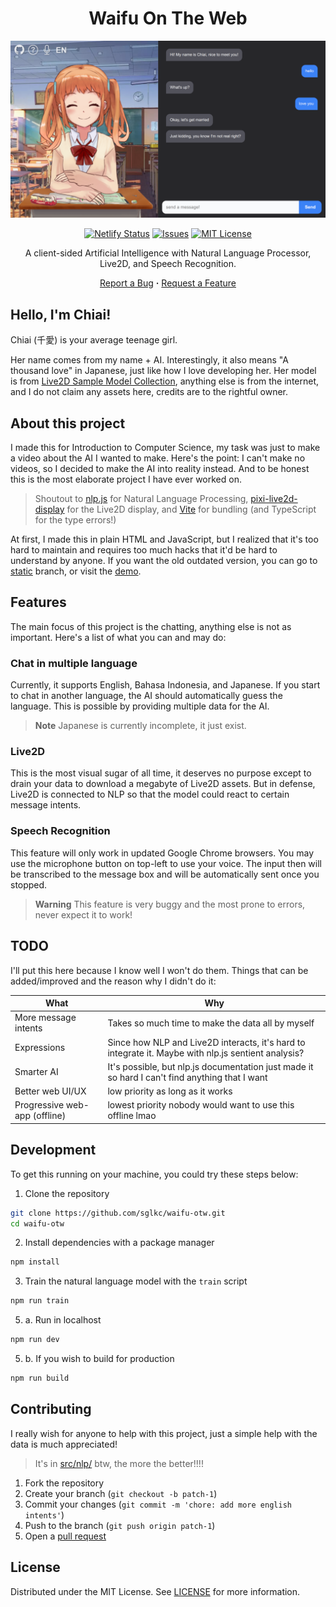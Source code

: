 <div align="center">
  <h1>Waifu On The Web</h1>
  <img src="public/assets/thumbnail.png?raw=true" alt="thumbnail">

  [![Netlify Status](https://api.netlify.com/api/v1/badges/dee7e35d-e19a-459d-8f09-dab97e2cfb00/deploy-status)](https://waifu.dakishi.me)
  [![Issues](https://img.shields.io/github/issues/sglkc/waifu-otw.svg)](https://github.com/sglkc/waifu-otw/issues)
  [![MIT License](https://img.shields.io/github/license/sglkc/waifu-otw.svg)](LICENSE)

  A client-sided Artificial Intelligence with Natural Language Processor, Live2D, and Speech Recognition.

  <a href="https://github.com/sglkc/waifu-otw/issues">Report a Bug</a>
  <strong>·</strong>
  <a href="https://github.com/sglkc/waifu-otw/issues">Request a Feature</a>
</div>

## Hello, I'm Chiai!

Chiai (千愛) is your average teenage girl.

Her name comes from my name + AI. Interestingly, it also means "A thousand love" in Japanese, just like how I love developing her.
Her model is from [Live2D Sample Model Collection](https://www.live2d.com/en/download/sample-data/), anything else is from the internet,
and I do not claim any assets here, credits are to the rightful owner.

## About this project

I made this for Introduction to Computer Science, my task was just to make a video about the AI I wanted to make.
Here's the point: I can't make no videos, so I decided to make the AI into reality instead. And to be honest this is the most elaborate project I have ever worked on.

> Shoutout to [nlp.js](https://github.com/axa-group/nlp.js/) for Natural Language Processing, [pixi-live2d-display](https://github.com/guansss/pixi-live2d-display)
> for the Live2D display, and [Vite](https://vitejs.dev/) for bundling (and TypeScript for the type errors!)

At first, I made this in plain HTML and JavaScript, but I realized that it's too hard to maintain and requires too much hacks that it'd be hard to understand by anyone.
If you want the old outdated version, you can go to [static](https://github.com/sglkc/waifu-otw/tree/static) branch, or visit the [demo](https://sglkc.github.io/waifu-otw).

## Features

The main focus of this project is the chatting, anything else is not as important. Here's a list of what you can and may do:

### Chat in multiple language

Currently, it supports English, Bahasa Indonesia, and Japanese. If you start to chat in another language, the AI should automatically guess the language.
This is possible by providing multiple data for the AI.

> **Note**
> Japanese is currently incomplete, it just exist.

### Live2D

This is the most visual sugar of all time, it deserves no purpose except to drain your data to download a megabyte of Live2D assets.
But in defense, Live2D is connected to NLP so that the model could react to certain message intents.

### Speech Recognition

This feature will only work in updated Google Chrome browsers. You may use the microphone button on top-left to use your voice.
The input then will be transcribed to the message box and will be automatically sent once you stopped.

> **Warning**
> This feature is very buggy and the most prone to errors, never expect it to work!

## TODO

I'll put this here because I know well I won't do them. Things that can be added/improved and the reason why I didn't do it:

| What                          | Why                                                                                                  |
|-------------------------------|------------------------------------------------------------------------------------------------------|
| More message intents          | Takes so much time to make the data all by myself                                                    |
| Expressions                   | Since how NLP and Live2D interacts, it's hard to integrate it. Maybe with nlp.js sentient analysis?  |
| Smarter AI                    | It's possible, but nlp.js documentation just made it so hard I can't find anything that I want       |
| Better web UI/UX              | low priority as long as it works                                                                     |
| Progressive web-app (offline) | lowest priority nobody would want to use this offline lmao                                           |

## Development

To get this running on your machine, you could try these steps below:

1. Clone the repository
  ```sh
  git clone https://github.com/sglkc/waifu-otw.git
  cd waifu-otw
  ```
2. Install dependencies with a package manager
  ```sh
  npm install
  ```
3. Train the natural language model with the `train` script
  ```sh
  npm run train
  ```
5. a. Run in localhost
  ```sh
  npm run dev
  ```
5. b. If you wish to build for production
  ```sh
  npm run build
  ```

## Contributing

I really wish for anyone to help with this project, just a simple help with the data is much appreciated!

> It's in [src/nlp/](src/nlp/) btw, the more the better!!!!

1. Fork the repository
2. Create your branch (`git checkout -b patch-1`)
3. Commit your changes (`git commit -m 'chore: add more english intents'`)
4. Push to the branch (`git push origin patch-1`)
5. Open a [pull request](https://github.com/sglkc/waifu-otw/pulls)

## License

Distributed under the MIT License. See [LICENSE](LICENSE) for more information.
